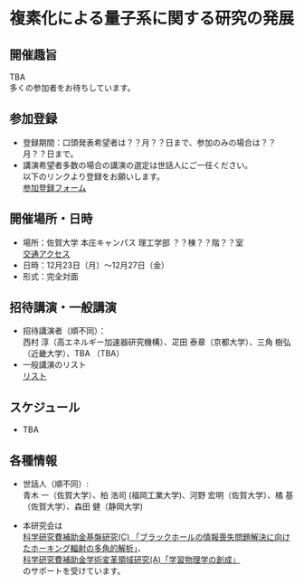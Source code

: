 # 複素化による量子系に関する研究の発展


## 開催趣旨
TBA  
多くの参加者をお待ちしています。

## 参加登録
- 登録期間：口頭発表希望者は？？月？？日まで、参加のみの場合は？？月？？日まで。
- 講演希望者多数の場合の講演の選定は世話人にご一任ください。  
  以下のリンクより登録をお願いします。  
  [参加登録フォーム](https://forms.gle/919K1jHAihKMBynF9)  

## 開催場所・日時
- 場所：佐賀大学 本庄キャンパス 理工学部 ？？棟？？階？？室  
  [交通アクセス](https://www.saga-u.ac.jp/access/)
- 日時：12月23日（月）～12月27日（金）
- 形式：完全対面

## 招待講演・一般講演
- 招待講演者（順不同）：  
  西村 淳（高エネルギー加速器研究機構）、疋田 泰章（京都大学）、三角 樹弘（近畿大学）、TBA （TBA）
- 一般講演のリスト  
  [リスト](TBA)

## スケジュール
- TBA

## 各種情報
- 世話人（順不同）:  
  青木 一（佐賀大学）、柏 浩司 (福岡工業大学)、河野 宏明（佐賀大学）、橘 基（佐賀大学）、森田 健（静岡大学)

- 本研究会は  
  [科学研究費補助金基盤研究(C) 「ブラックホールの情報喪失問題解決に向けたホーキング輻射の多角的解析」](https://kaken.nii.ac.jp/ja/grant/KAKENHI-PROJECT-20K03946/)、  
  [科学研究費補助金学術変革領域研究(A)「学習物理学の創成」](https://mlphys.scphys.kyoto-u.ac.jp/)  
  のサポートを受けています。
